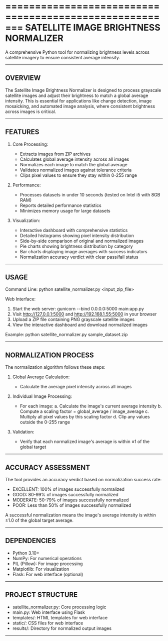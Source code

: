 =======================================================
SATELLITE IMAGE BRIGHTNESS NORMALIZER
=======================================================



A comprehensive Python tool for normalizing brightness levels across
satellite imagery to ensure consistent average intensity.

--------------------------------------------------------
OVERVIEW
--------------------------------------------------------

The Satellite Image Brightness Normalizer is designed to process grayscale
satellite images and adjust their brightness to match a global average intensity.
This is essential for applications like change detection, image mosaicking, and
automated image analysis, where consistent brightness across images is critical.

--------------------------------------------------------
FEATURES
--------------------------------------------------------

1. Core Processing:
   - Extracts images from ZIP archives
   - Calculates global average intensity across all images
   - Normalizes each image to match the global average
   - Validates normalized images against tolerance criteria
   - Clips pixel values to ensure they stay within 0-255 range

2. Performance:
   - Processes datasets in under 10 seconds (tested on Intel i5 with 8GB RAM)
   - Reports detailed performance statistics
   - Minimizes memory usage for large datasets

3. Visualization:
   - Interactive dashboard with comprehensive statistics
   - Detailed histograms showing pixel intensity distribution
   - Side-by-side comparison of original and normalized images
   - Pie charts showing brightness distribution by category
   - Bar charts displaying image averages with success indicators
   - Normalization accuracy verdict with clear pass/fail status

--------------------------------------------------------
USAGE
--------------------------------------------------------

Command Line:
  python satellite_normalizer.py <input_zip_file>

Web Interface:
  1. Start the web server: gunicorn --bind 0.0.0.0:5000 main:app.py
  2. Visit http://127.0.0.1:5000 and http://192.168.1.55:5000 in your browser
  3. Upload a ZIP file containing PNG grayscale satellite images
  4. View the interactive dashboard and download normalized images

Example:
  python satellite_normalizer.py sample_dataset.zip

--------------------------------------------------------
NORMALIZATION PROCESS
--------------------------------------------------------

The normalization algorithm follows these steps:

1. Global Average Calculation:
   - Calculate the average pixel intensity across all images

2. Individual Image Processing:
   - For each image:
     a. Calculate the image's current average intensity
     b. Compute a scaling factor = global_average / image_average
     c. Multiply all pixel values by this scaling factor
     d. Clip any values outside the 0-255 range

3. Validation:
   - Verify that each normalized image's average is within ±1 of the global target

--------------------------------------------------------
ACCURACY ASSESSMENT
--------------------------------------------------------

The tool provides an accuracy verdict based on normalization success rate:

- EXCELLENT: 100% of images successfully normalized
- GOOD: 80-99% of images successfully normalized
- MODERATE: 50-79% of images successfully normalized
- POOR: Less than 50% of images successfully normalized

A successful normalization means the image's average intensity is
within ±1.0 of the global target average.

--------------------------------------------------------
DEPENDENCIES
--------------------------------------------------------

- Python 3.10+
- NumPy: For numerical operations
- PIL (Pillow): For image processing
- Matplotlib: For visualization
- Flask: For web interface (optional)

--------------------------------------------------------
PROJECT STRUCTURE
--------------------------------------------------------

- satellite_normalizer.py: Core processing logic
- main.py: Web interface using Flask
- templates/: HTML templates for web interface
- static/: CSS files for web interface
- results/: Directory for normalized output images

--------------------------------------------------------
